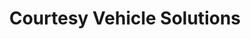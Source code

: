 ---
title: "Courtesy Vehicle Solutions"
address: "Scottish Provident Building 7 Donegall Square West, Belfast, Antrim, BT1 6JH"
tel: "+44 (0)28 9091 8250"
county: "Antrim"
category: "Car Hire"
type: "Content"
lat: "54.59640884399414"
lng: "-5.930952072143555"
---